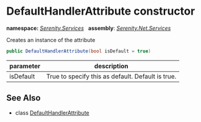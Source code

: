 # DefaultHandlerAttribute constructor
**namespace:** *[Serenity.Services](../../README.md#serenity.services-namespace)*   **assembly**: *[Serenity.Net.Services](../../README.md)*

Creates an instance of the attribute

```csharp
public DefaultHandlerAttribute(bool isDefault = true)
```

| parameter | description |
| --- | --- |
| isDefault | True to specify this as default. Default is true. |

## See Also

* class [DefaultHandlerAttribute](../DefaultHandlerAttribute.md)